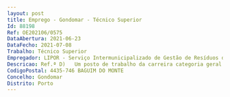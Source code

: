 ```yaml
--- 
layout: post
title: Emprego - Gondomar - Técnico Superior
Id: 88198
Ref: OE202106/0575
DataAbertura: 2021-06-23
DataFecho: 2021-07-08
Trabalho: Técnico Superior
Empregador: LIPOR - Serviço Intermunicipalizado de Gestão de Resíduos do Grande Porto
Descricao: Ref.ª D)   Um posto de trabalho da carreira categoria geral de Técnico Superior na área de Engenharia Agronómica para a Unidade de Investigação, Desenvolvimento e Inovação no âmbito do Projeto  “CIRCULAGRI – Desenvolvimento de Produtos naturais e sustentáveis para uma Agricultura Circular. A LIPOR tem uma ligação concreta com a nutrição dos solos desde a sua génese através da produção e comercialização de corretivos orgânicos. Estes produtos foram o garante de nutrição e saúde de solos produtivos pelo que queremos continuar a entregar ao sector agrícola produtos naturais e sustentáveis que permitam a concretização de uma Economia Circular baseada no conceito de Bioeconomia – uma Bioeconomia Circular. Neste projeto de Investigação e Desenvolvimento queremos dissecar as propriedades e características de resíduos e subprodutos do metabolismo urbano e da indústria para desenvolver produtos para agricultura de alto valor.”Ao Técnico Superior competirá, nomeadamente, exercer as seguintes funções  Desenvolvimento de produtos para agricultura (fertilizantes, pesticidas, herbicidas, bioestimulantes) a partir de resíduos e ou subprodutos incluindo  Recolha e preparação de amostras de materiais para análises físico químicas  Desenho de experiências e análises preparatórias de estudos a realizar  Desenvolvimento de fichas técnicas e de segurança aplicáveis a cada produto  Acompanhar e garantir a certificação de cada produto junto das entidades competentes, sempre que aplicável  Procura de soluções tecnológicas para transformação de materiais  Procura de soluções tecnológicas para industrialização de processos  Desenho de ensaios testes de campo dos protótipos de produtos e serviços a desenvolver desenvolvidos  Gestão de projeto conforme metodologia usada na LIPOR.
CodigoPostal: 4435-746 BAGUIM DO MONTE
Concelho: Gondomar
Distrito: Porto
--- 
```

